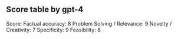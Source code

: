 ## Score table by gpt-4
Score: 
Factual accuracy: 8
Problem Solving / Relevance: 9
Novelty / Creativity: 7
Specificity: 9
Feasibility: 8